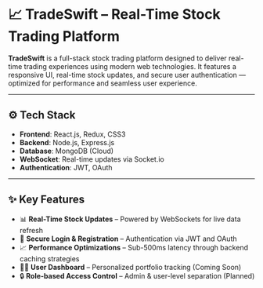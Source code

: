 # 📈 TradeSwift – Real-Time Stock Trading Platform

**TradeSwift** is a full-stack stock trading platform designed to deliver real-time trading experiences using modern web technologies. It features a responsive UI, real-time stock updates, and secure user authentication — optimized for performance and seamless user experience.

---


## ⚙️ Tech Stack

- **Frontend**: React.js, Redux, CSS3
- **Backend**: Node.js, Express.js
- **Database**: MongoDB (Cloud)
- **WebSocket**: Real-time updates via Socket.io
- **Authentication**: JWT, OAuth
---

## ✨ Key Features

- 📊 **Real-Time Stock Updates** – Powered by WebSockets for live data refresh
- 🔐 **Secure Login & Registration** – Authentication via JWT and OAuth
- 📈 **Performance Optimizations** – Sub-500ms latency through backend caching strategies
- 🧑‍💼 **User Dashboard** – Personalized portfolio tracking (Coming Soon)
- 🔒 **Role-based Access Control** – Admin & user-level separation (Planned)

